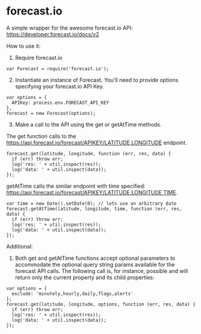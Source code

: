 forecast.io
===========

A simple wrapper for the awesome forecast.io API: https://developer.forecast.io/docs/v2

How to use it:

1. Require forecast.io

```
var Forecast = require('forecast.io');
```

2. Instantiate an instance of Forecast. You'll need to provide options specifying your forecast.io API Key.

```
var options = {
  APIKey: process.env.FORECAST_API_KEY
},
forecast = new Forecast(options);
```

3. Make a call to the API using the get or getAtTime methods.

  The get function calls to the https://api.forecast.io/forecast/APIKEY/LATITUDE,LONGITUDE endpoint.

```
forecast.get(latitude, longitude, function (err, res, data) {
  if (err) throw err;
  log('res: ' + util.inspect(res));
  log('data: ' + util.inspect(data));
});
```

  getAtTime calls the similar endpoint with time specified: https://api.forecast.io/forecast/APIKEY/LATITUDE,LONGITUDE,TIME.

```
var time = new Date().setDate(0); // lets use an arbitrary date
forecast.getAtTime(latitude, longitude, time, function (err, res, data) {
  if (err) throw err;
  log('res: ' + util.inspect(res));
  log('data: ' + util.inspect(data));
});
```

Additional:

1. Both get and getAtTime functions accept optional parameters to accommodate the optional query string params available for the forecast API calls. The following call is, for instance, possible and will return only the current property and its child properties:

```
var options = {
  exclude: 'minutely,hourly,daily,flags,alerts'
};
forecast.get(latitude, longitude, options, function (err, res, data) {
  if (err) throw err;
  log('res: ' + util.inspect(res));
  log('data: ' + util.inspect(data));
});
```
